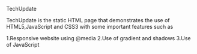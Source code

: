 TechUpdate

TechUpdate is the static HTML page that demonstrates the use of HTML5,JavaScript and CSS3 with some important features such as

1.Responsive website using @media
2.Use of gradient and shadows
3.Use of JavaScript
